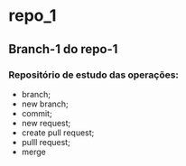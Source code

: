 # repo_1 <!--(TÍTULO 1 em markdow)-->
## Branch-1 do repo-1 <!--(TÍTULO 2)-->
### Repositório de estudo das operações: <!--(TÍTULO 3)-->
- branch;
- new branch;
- commit;
- new request;
- create pull request;
- pulll request;
- merge
